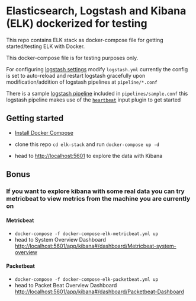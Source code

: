 # Elasticsearch, Logstash and Kibana (ELK) dockerized for testing

This repo contains ELK stack as docker-compose file for getting started/testing ELK with Docker.

This docker-compose file is for testing purposes only.

For configuring [logstash settings](https://www.elastic.co/guide/en/logstash/current/logstash-settings-file.html) modify `logstash.yml` currently the config is set to auto-reload and restart logstash gracefully upon modification/addition of logstash pipelines at `pipeline/*.conf`

There is a sample [logstash pipeline](https://www.elastic.co/guide/en/logstash/current/configuration.html) included in `pipelines/sample.conf` this logstash pipeline makes use of the [`heartbeat`](https://www.elastic.co/guide/en/logstash/current/plugins-inputs-heartbeat.html) input plugin to get started

## Getting started

* [Install Docker Compose](https://docs.docker.com/compose/install/)

* clone this repo `cd elk-stack` and run `docker-compose up -d`

* head to <http://localhost:5601> to explore the data with Kibana

## Bonus

### If you want to explore kibana with some real data you can try metricbeat to view metrics from the machine you are currently on

#### Metricbeat

* `docker-compose -f docker-compose-elk-metricbeat.yml up`
* head to System Overview Dashboard <http://localhost:5601/app/kibana#/dashboard/Metricbeat-system-overview>

#### Packetbeat

* `docker-compose -f docker-compose-elk-packetbeat.yml up`
* head to Packet Beat Overview Dashboard <http://localhost:5601/app/kibana#/dashboard/Packetbeat-Dashboard>